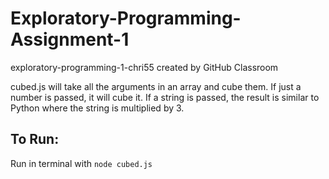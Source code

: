 # Exploratory-Programming-Assignment-1
exploratory-programming-1-chri55 created by GitHub Classroom

cubed.js will take all the arguments in an array and cube them. If just a number is passed, it will cube it. If a string is passed, the result is similar to Python where the string is multiplied by 3.

## To Run:
Run in terminal with `node cubed.js`
